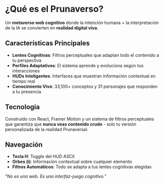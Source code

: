 # ¿Qué es el Prunaverso?

Un **metaverso web cognitivo** donde la intención humana + la interpretación de la IA se convierten en **realidad digital viva**.

## Características Principales

- **Lentes Cognitivas**: Filtros perceptuales que adaptan todo el contenido a tu perspectiva
- **Perfiles Adaptativos**: El sistema aprende y evoluciona según tus interacciones  
- **HUDs Inteligentes**: Interfaces que muestran información contextual en tiempo real
- **Conocimiento Vivo**: 33,100+ conceptos y 31 personajes que responden a tu presencia

## Tecnología

Construido con React, Framer Motion y un sistema de filtros perceptuales que garantiza que **nunca veas contenido crudo** - solo tu versión personalizada de la realidad Prunaversal.

## Navegación

- **Tecla H**: Toggle del HUD ASCII
- **Orbes (i)**: Información contextual sobre cualquier elemento
- **Filtros Automáticos**: Todo se adapta a tus lentes cognitivas elegidas

*"No es una web. Es una interfaz-juego cognitivo."*